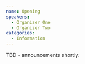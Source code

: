 ```yaml
---
name: Opening
speakers:
  - Organizer One
  - Organizer Two
categories:
  - Information
---
```


TBD - announcements shortly.